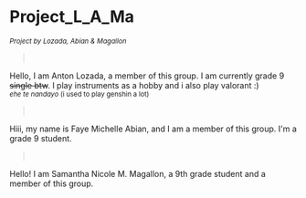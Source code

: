 # Project_L_A_Ma
<sub> _Project by Lozada, Abian & Magallon_ </sub>

>  

Hello, I am Anton Lozada, a member of this group. I am currently grade 9 ~~single btw~~. I play instruments as a hobby and i also play valorant :) <br>
<sup>_ehe te nandayo_ (i used to play genshin a lot)</sup>

>  

Hiii, my name is Faye Michelle Abian, and I am a member of this group. I'm a grade 9 student.

>  

Hello! I am Samantha Nicole M. Magallon, a 9th grade student and a member of this group.
